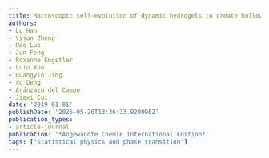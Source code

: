 ```yaml
---
title: Macroscopic self-evolution of dynamic hydrogels to create hollow interiors
authors:
- Lu Han
- Yijun Zheng
- Hao Luo
- Jun Feng
- Roxanne Engstler
- Lulu Xue
- Guangyin Jing
- Xu Deng
- Aránzazu del Campo
- Jiaxi Cui
date: '2019-01-01'
publishDate: '2025-05-26T13:36:33.920096Z'
publication_types:
- article-journal
publication: '*Angewandte Chemie International Edition*'
tags: ["Statistical physics and phase transition"]
---
```

